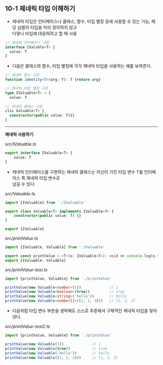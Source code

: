 ## 10-1 제네릭 타입 이해하기

- 제네릭 타입은 인터페이스나 클래스, 함수, 타입 별칭 등에 사용할 수 있는 기능, 해당 심벌의 타입을 미리 정의하지 않고  
  다얗나 타입에 대응하려고 할 때 사용
  
```typeScript
// 제네릭 인터페이스 구문
interface IValuble<T> {
  value: T
}
```

- 다음은 클래스와 함수, 타입 별칭에 각각 제네릭 타입을 사용하는 예를 보여준다.

```typeScript
// 제네릭 함수 구문
function identity<T>(arg: T): T {return arg}

// 제네릭 타입 별칭 구문
type IValuable<T> = {
  value: T
  
// 제네릭 클래스 구문
clss Valuable<T> {
  constructor(public value: T){}
}
```

***

__제네릭 사용하기__

_src/IValuable.ts_

```typeScript
export interface IValuable<T> {
    value: T
}
```

- 제네릭 인터페이스를 구현하는 제네릭 클래스는 자신이 가진 타입 변수 T를 인터페이스 쪽 제네릭 타입 변수로  
  넘길 수 있다. 
  
_src/Valuable.ts_

```typeScript
import {IValuable} from './IValuable'

export class Valuable<T> implements IValuable<T> {
    constructor(public value: T) {}
}

export {IValuable}
```

_src/printValue.ts_

```typeScript
import {IValuable, Valuable} from './Valuable'

export const printValue = <T>(o: IValuable<T>): void => console.log(o.value)
export {IValuable, Valuable}
```

_src/printValue-test.ts_

```typeScript
import {printValue, Valuable} from './printValue'

printValue(new Valuable<number>(1))             // 1
printValue(new Valuable<boolean>(true))         // true
printValue(new Valuable<string>('hello'))       // hello
printValue(new Valuable<number[]>([1, 2, 3]))   // [1, 2, 3]
```

- 다음처럼 타입 변수 부분을 생략해도 스스로 추론해서 구체적인 제네릭 타입을 찾아 낸다.

_src/printValue-test2.ts_

```typeScript
import {printValue, Valuable} from './printValue'

printValue(new Valuable(1))             // 1
printValue(new Valuable(true))          // true
printValue(new Valuable('hello'))       // hello
printValue(new Valuable([1, 2, 3]))     // [1, 2, 3]
```

